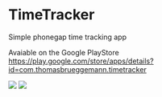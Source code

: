# TimeTracker
Simple phonegap time tracking app

Avaiable on the Google PlayStore https://play.google.com/store/apps/details?id=com.thomasbrueggemann.timetracker

![](https://lh3.ggpht.com/_2ODd_g-G7pgIai-jQj89hU6VwogGfVSLM07SNqJlRa8Snp9PsgNU1YGxp9_efSt8TU=h900-rw)
![](https://lh4.ggpht.com/rxG6jdmG4KIi9cnYmvnjMGvhfILh0xLbQngQkeTDtHi5d3093Ozsou-ygW4EI-hVmg=h900-rw)
